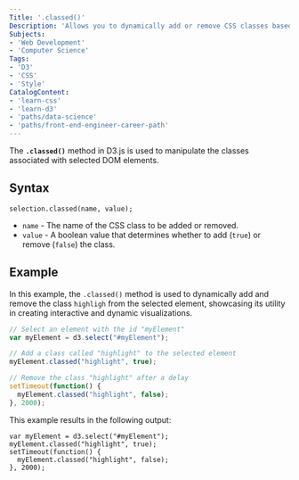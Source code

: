 ```yaml
---
Title: '.classed()'
Description: 'Allows you to dynamically add or remove CSS classes based on certain conditions or data values.'
Subjects: 
- 'Web Development'
- 'Computer Science'
Tags: 
- 'D3'
- 'CSS'
- 'Style'
CatalogContent:
- 'learn-css'
- 'learn-d3'
- 'paths/data-science'
- 'paths/front-end-engineer-career-path'
---
```


The **`.classed()`** method in D3.js is used to manipulate the classes associated with selected DOM elements.

## Syntax

```pseudo
selection.classed(name, value);
```

- `name` - The name of the CSS class to be added or removed.
- `value` - A boolean value that determines whether to add (`true`) or remove (`false`) the class.

## Example

In this example, the `.classed()` method is used to dynamically add and remove the class `highligh` from the selected element, showcasing its utility in creating interactive and dynamic visualizations.

```js
// Select an element with the id "myElement"
var myElement = d3.select("#myElement");

// Add a class called "highlight" to the selected element
myElement.classed("highlight", true);

// Remove the class "highlight" after a delay
setTimeout(function() {
  myElement.classed("highlight", false);
}, 2000);
```

This example results in the following output:

```shell
var myElement = d3.select("#myElement");
myElement.classed("highlight", true);
setTimeout(function() {
  myElement.classed("highlight", false);
}, 2000);
```